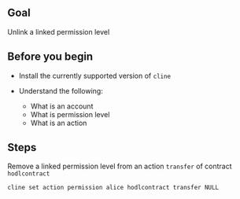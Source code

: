 ## Goal

Unlink a linked permission level

## Before you begin

* Install the currently supported version of `cline`

* Understand the following:
  * What is an account
  * What is permission level
  * What is an action

## Steps

Remove a linked permission level from an action `transfer` of contract `hodlcontract`

```sh
cline set action permission alice hodlcontract transfer NULL
```